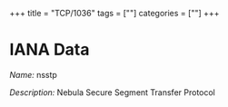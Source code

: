 +++
title = "TCP/1036"
tags = [""]
categories = [""]
+++

# IANA Data

_Name:_ nsstp

_Description:_ Nebula Secure Segment Transfer Protocol

